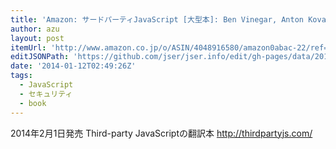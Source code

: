 ```yaml
---
title: 'Amazon: サードパーティJavaScript [大型本]: Ben Vinegar, Anton Kovalyov, 水野貴明'
author: azu
layout: post
itemUrl: 'http://www.amazon.co.jp/o/ASIN/4048916580/amazon0abac-22/ref=nosim'
editJSONPath: 'https://github.com/jser/jser.info/edit/gh-pages/data/2014/01/index.json'
date: '2014-01-12T02:49:26Z'
tags:
  - JavaScript
  - セキュリティ
  - book
---
```

2014年2月1日発売
Third-party JavaScriptの翻訳本
http://thirdpartyjs.com/
